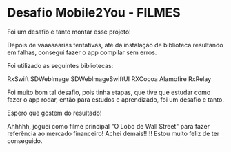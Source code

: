 # Desafio Mobile2You - FILMES

Foi um desafio e tanto montar esse projeto! 

Depois de vaaaaaarias tentativas, até da instalação de biblioteca resultando em falhas, consegui fazer o app compilar sem erros. 

Foi utilizado as seguintes bibliotecas: 

RxSwift 
SDWebImage
SDWebImageSwiftUI
RXCocoa
Alamofire
RxRelay 

Foi muito bom tal desafio, pois tinha etapas, que tive que estudar como fazer o app rodar, então para estudos e aprendizado, foi um desafio e tanto. 

Espero que gostem do resultado! 

Ahhhhh, joguei como filme principal "O Lobo de Wall Street" para fazer referência ao mercado financeiro! 
Achei demais!!!!! Estou muito feliz de ter conseguido.
